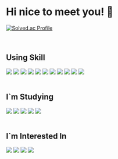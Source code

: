 # Hi nice to meet you! 👋

[![Solved.ac Profile](http://mazassumnida.wtf/api/v2/generate_badge?boj=awdmm24)](https://solved.ac/awdmm24/)

<br />

## Using Skill

<div>
<img src="https://img.shields.io/badge/HTML-E34F26?style=for-the-badge&logo=html5&logoColor=black">
<img src="https://img.shields.io/badge/css-1572B6?style=for-the-badge&logo=css3&logoColor=black">
<img src="https://img.shields.io/badge/javascript-F7DF1E?style=for-the-badge&logo=javascript&logoColor=black">
  
<img src="https://img.shields.io/badge/typescript-3178C6?style=for-the-badge&logo=typescript&logoColor=black">
<img src="https://img.shields.io/badge/react-61DAFB?style=for-the-badge&logo=react&logoColor=black">
<img src="https://img.shields.io/badge/express-000000?style=for-the-badge&logo=express&logoColor=white">
  
<img src="https://img.shields.io/badge/Apollo-311C87?style=for-the-badge&logo=apollographql&logoColor=white">
<img src="https://img.shields.io/badge/graphql-E10098?style=for-the-badge&logo=graphql&logoColor=white">
<img src="https://img.shields.io/badge/node-339933?style=for-the-badge&logo=nodedotjs&logoColor=white">
  
<img src="https://img.shields.io/badge/sequelize-52B0E7?style=for-the-badge&logo=sequelize&logoColor=white">
<img src="https://img.shields.io/badge/mysql-4479A1?style=for-the-badge&logo=mysql&logoColor=white">
</div>


<br />

## I\`m Studying
<div>
<img src="https://img.shields.io/badge/Next-000000?style=for-the-badge&logo=nextdotjs&logoColor=white">
<img src="https://img.shields.io/badge/nestjs-E0234E?style=for-the-badge&logo=nestjs&logoColor=white">
<img src="https://img.shields.io/badge/babel-F9DC3E?style=for-the-badge&logo=babel&logoColor=white">
  
<img src="https://img.shields.io/badge/webpack-8DD6F9?style=for-the-badge&logo=webpack&logoColor=white">
<img src="https://img.shields.io/badge/eslint-4B32C3?style=for-the-badge&logo=eslint&logoColor=white">
</div>

<br />

## I\`m Interested In
<div>
<img src="https://img.shields.io/badge/redis-DC382D?style=for-the-badge&logo=redis&logoColor=white">
  
<img src="https://img.shields.io/badge/webgl-990000?style=for-the-badge&logo=webgl&logoColor=white">
<img src="https://img.shields.io/badge/socket.io-010101?style=for-the-badge&logo=socketdotio&logoColor=white">
<img src="https://img.shields.io/badge/three.js-000000?style=for-the-badge&logo=threedotjs&logoColor=white">
</div>

<!--
**HamaLin/HamaLin** is a ✨ _special_ ✨ repository because its `README.md` (this file) appears on your GitHub profile.

Here are some ideas to get you started:

- 🔭 I’m currently working on ...
- 🌱 I’m currently learning ...
- 👯 I’m looking to collaborate on ...
- 🤔 I’m looking for help with ...
- 💬 Ask me about ...
- 📫 How to reach me: ...
- 😄 Pronouns: ...
- ⚡ Fun fact: ...
-->
